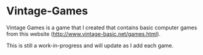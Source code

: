 # Vintage-Games
Vintage Games is a game that I created that contains basic computer games from this website (http://www.vintage-basic.net/games.html).

This is still a work-in-progress and will update as I add each game.
